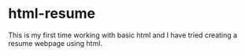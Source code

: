 # html-resume
This is my first time working with basic html and I have tried creating a resume webpage using html.
